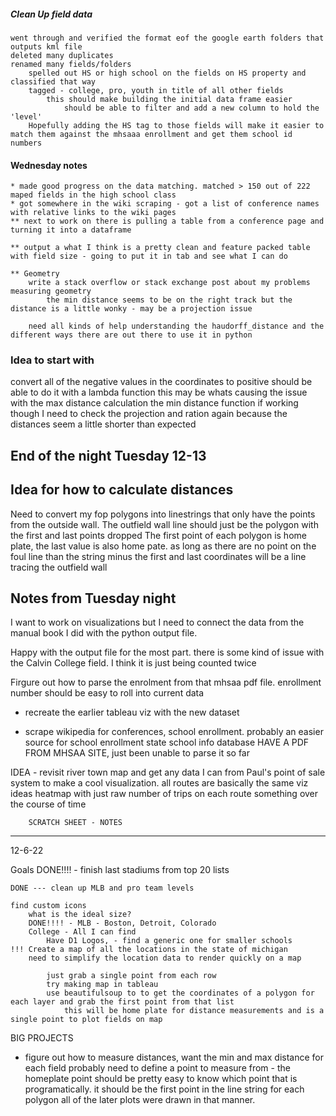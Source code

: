 ##### Clean Up field data

    went through and verified the format eof the google earth folders that outputs kml file
    deleted many duplicates
    renamed many fields/folders
        spelled out HS or high school on the fields on HS property and classified that way
        tagged - college, pro, youth in title of all other fields
            this should make building the initial data frame easier
                should be able to filter and add a new column to hold the 'level'
        Hopefully adding the HS tag to those fields will make it easier to match them against the mhsaaa enrollment and get them school id numbers
        

#### Wednesday notes
    * made good progress on the data matching. matched > 150 out of 222 maped fields in the high school class
    * got somewhere in the wiki scraping - got a list of conference names with relative links to the wiki pages
    ** next to work on there is pulling a table from a conference page and turning it into a dataframe

    ** output a what I think is a pretty clean and feature packed table with field size - going to put it in tab and see what I can do

    ** Geometry
        write a stack overflow or stack exchange post about my problems measuring geometry
            the min distance seems to be on the right track but the distance is a little wonky - may be a projection issue

        need all kinds of help understanding the haudorff_distance and the different ways there are out there to use it in python



### Idea to start with

convert all of the negative values in the coordinates to positive
    should be able to do it with a lambda function
    this may be whats causing the issue with the max distance calculation
    the min distance function if working though I need to check the projection and ration again because the distances seem a little shorter than expected


## End of the night Tuesday 12-13


## Idea for how to calculate distances

Need to convert my fop polygons into linestrings that only have the points from the outside wall.
    The outfield wall line should just be the polygon with the first and last points dropped
        The first point of each polygon is home plate, the last value is also home pate. as long as there are no point on the foul line than the string minus the first and last coordinates will be a line tracing the outfield wall


## Notes from Tuesday night

I want to work on visualizations but I need to connect the data from the manual book I did with the python output file.

Happy with the output file for the most part. there is some kind of issue with the Calvin College field. I think it is just being counted twice

Firgure out how to parse the enrolment from that mhsaa pdf file. enrollment number should be easy to roll into current data




- recreate the earlier tableau viz with the new dataset

- scrape wikipedia for conferences, school enrollment.
    probably an easier source for school enrollment
        state school info database
    HAVE A PDF FROM MHSAA SITE, just been unable to parse it so far



IDEA - revisit river town map and get any data I can from Paul's point of sale system to make a cool visualization.
    all routes are basically the same
    viz ideas
        heatmap with just raw number of trips on each route
        something over the course of time

        SCRATCH SHEET - NOTES
___________________

12-6-22

Goals
    DONE!!!! - finish last stadiums from top 20 lists

    DONE --- clean up MLB and pro team levels

    find custom icons 
        what is the ideal size?
        DONE!!!! - MLB - Boston, Detroit, Colorado
        College - All I can find
            Have D1 Logos, - find a generic one for smaller schools
    !!! Create a map of all the locations in the state of michigan
        need to simplify the location data to render quickly on a map 

            just grab a single point from each row 
            try making map in tableau
            use beautifulsoup to to get the coordinates of a polygon for each layer and grab the first point from that list
                this will be home plate for distance measurements and is a single point to plot fields on map
                
    
BIG PROJECTS

* figure out how to measure distances, want the min and max distance for each field
probably need to define a point to measure from - the homeplate point 
    should be pretty easy to know which point that is programatically. it should be the first point in the line string for each polygon
        all of the later plots were drawn in that manner. 

